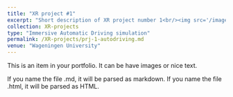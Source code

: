 ```yaml
---
title: "XR project #1"
excerpt: "Short description of XR project number 1<br/><img src='/images/XR-autodrive-cover.png'>"
collection: XR-projects
type: "Immersive Automatic Driving simulation"
permalink: /XR-projects/prj-1-autodriving.md
venue: "Wageningen University"
---
```

This is an item in your portfolio. It can be have images or nice text. 

If you name the file .md, it will be parsed as markdown. If you name the file .html, it will be parsed as HTML.
